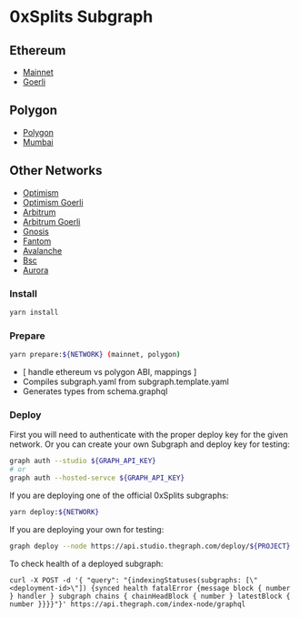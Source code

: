 # 0xSplits Subgraph

## Ethereum
- [Mainnet](https://thegraph.com/hosted-service/subgraph/0xsplits/splits-subgraph-ethereum)
- [Goerli](https://thegraph.com/hosted-service/subgraph/0xsplits/splits-subgraph-goerli)

## Polygon
- [Polygon](https://thegraph.com/hosted-service/subgraph/0xsplits/splits-subgraph-polygon)
- [Mumbai](https://thegraph.com/hosted-service/subgraph/0xsplits/splits-subgraph-mumbai)

## Other Networks
- [Optimism](https://thegraph.com/hosted-service/subgraph/0xsplits/splits-subgraph-optimism)
- [Optimism Goerli](https://thegraph.com/hosted-service/subgraph/0xsplits/splits-subgraph-opt-goerli)
- [Arbitrum](https://thegraph.com/hosted-service/subgraph/0xsplits/splits-subgraph-arbitrum)
- [Arbitrum Goerli](https://thegraph.com/hosted-service/subgraph/0xsplits/splits-subgraph-arb-goerli)
- [Gnosis](https://thegraph.com/hosted-service/subgraph/0xsplits/splits-subgraph-gnosis)
- [Fantom](https://thegraph.com/hosted-service/subgraph/0xsplits/splits-subgraph-fantom)
- [Avalanche](https://thegraph.com/hosted-service/subgraph/0xsplits/splits-subgraph-avalanche)
- [Bsc](https://thegraph.com/hosted-service/subgraph/0xsplits/splits-subgraph-bsc)
- [Aurora](https://thegraph.com/hosted-service/subgraph/0xsplits/splits-subgraph-aurora)

### Install

```bash
yarn install
```

### Prepare

```bash
yarn prepare:${NETWORK} (mainnet, polygon)
```

- [ handle ethereum vs polygon ABI, mappings ]
- Compiles subgraph.yaml from subgraph.template.yaml
- Generates types from schema.graphql

### Deploy

First you will need to authenticate with the proper deploy key for the given network. Or you can create your own Subgraph and deploy key for testing:

```bash
graph auth --studio ${GRAPH_API_KEY} 
# or
graph auth --hosted-servce ${GRAPH_API_KEY}
```

If you are deploying one of the official 0xSplits subgraphs:

```bash
yarn deploy:${NETWORK}
```

If you are deploying your own for testing:

```bash
graph deploy --node https://api.studio.thegraph.com/deploy/${PROJECT}
```

To check health of a deployed subgraph: 

```
curl -X POST -d '{ "query": "{indexingStatuses(subgraphs: [\"<deployment-id>\"]) {synced health fatalError {message block { number } handler } subgraph chains { chainHeadBlock { number } latestBlock { number }}}}"}' https://api.thegraph.com/index-node/graphql
```
